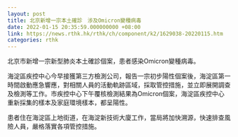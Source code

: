 ```yaml
---
layout: post
title: 北京新增一宗本土確診　涉及Omicron變種病毒
date: 2022-01-15 20:35:59.000000000 +08:00
link: https://news.rthk.hk/rthk/ch/component/k2/1629038-20220115.htm
categories: rthk
---
```


北京市新增一宗新型肺炎本土確診個案，患者感染Omicron變種病毒。

海淀區疾控中心今早接獲第三方檢測公司，報告一宗初步陽性個案後，海淀區第一時間啟動應急響應，對相關人員的活動軌跡區域，採取管控措施，並立即展開調查及檢測等工作。市疾控中心下午覆核檢測結果為Omicron個案，海淀區疾控中心重新採集的樣本及家庭環境樣本，都呈陽性。 

患者住在海淀區上地街道，在海淀新技術大廈工作，當局將加快溯源，快速排查風險人員，嚴格落實各項管控措施。
